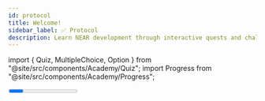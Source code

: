 ```yaml
---
id: protocol
title: Welcome!
sidebar_label: ✅ Protocol
description: Learn NEAR development through interactive quests and challenges designed to build your skills step by step.
---
```


import { Quiz, MultipleChoice, Option } from "@site/src/components/Academy/Quiz";
import Progress from "@site/src/components/Academy/Progress";

<Progress course="protocol" total={3} />

Welcome! We are excited for you to embark on your NEAR Quest journey. Let's start by learning the fundamentals!

---

## NEAR Protocol

In technical terms, NEAR is a [layer-one](https://coinmarketcap.com/academy/glossary/layer-1-blockchain), [sharded](https://near.org/blog/near-launches-nightshade-sharding-paving-the-way-for-mass-adoption), [proof-of-stake](https://en.wikipedia.org/wiki/Proof_of_stake) blockchain built with usability in mind.

[Layer-1](https://coinmarketcap.com/academy/glossary/layer-1-blockchain) means NEAR is the foundation that supports everything else built on it. It keeps all the transaction records safe and unchangeable which keeps the network secure and trustworthy.

[Sharded](https://near.org/blog/near-launches-nightshade-sharding-paving-the-way-for-mass-adoption) means the network is broken into pieces that work in parallel. This helps NEAR process transactions quickly and efficiently.

[Proof-of-stake](https://en.wikipedia.org/wiki/Proof_of_stake) uses less electricity compared with other blockchains which use proof-of-work. Users show they own NEAR tokens to help run the network. This makes it cheaper and lets more people use it.

---

## Lorem Ipsum

Lorem ipsum dolor sit amet, consectetur adipiscing elit. Donec feugiat tristique mi. Vivamus at neque vel tellus hendrerit consectetur. Sed velit odio, egestas vitae tellus volutpat, semper accumsan dui. Praesent ante augue, tempor et egestas a, mollis quis sem. Aliquam erat volutpat. Maecenas et erat efficitur, porta ligula at, condimentum ex. Etiam tempor venenatis nunc, sed placerat urna sollicitudin eget.

Ut orci nunc, semper eget tincidunt et, egestas ut ligula. Sed sit amet turpis risus. In elit augue, vestibulum nec nunc ut, porta luctus sapien. In rhoncus fringilla risus, ut aliquam tortor tincidunt ac. Phasellus varius, mauris hendrerit viverra sollicitudin, nunc justo maximus lectus, sed ultricies nunc turpis vel arcu. Sed quam nunc, vulputate sit amet suscipit id, commodo a mauris. Proin a arcu nec est pulvinar blandit nec vel libero. Fusce a ex rutrum, sollicitudin ligula vel, convallis erat. Vestibulum non maximus nunc. Donec ut ipsum nec nisl ullamcorper rutrum id vitae eros. Lorem ipsum dolor sit amet, consectetur adipiscing elit. Phasellus vitae arcu sit amet tellus sodales volutpat a sit amet libero. Donec efficitur neque cursus metus imperdiet dignissim. Proin fringilla sapien non felis dapibus, et molestie est eleifend. Mauris condimentum malesuada eros, vitae tincidunt lectus semper vehicula.

---

## Quiz

<Quiz course="protocol" id="protocol-quiz">
    <MultipleChoice question="Which of the following best describes NEAR?">
        <Option> A. NEAR is a layer-one, sharded, proof-of-stake blockchain.</Option>
        <Option> B. NEAR is a layer-two, non-sharded, proof-of-work blockchain.</Option>
        <Option> C. NEAR is a layer-one, non-sharded, proof-of-stake blockchain.</Option>
        <Option correct> D. NEAR is a layer-two, sharded, proof-of-work blockchain.</Option>
    </MultipleChoice>
    <MultipleChoice question="What does 'layer-one' mean in the context of NEAR?">
        <Option correct> A. Sharding helps NEAR process transactions quickly and efficiently.</Option>
        <Option> B. Sharding makes NEAR less secure.</Option>
        <Option> C. Sharding increases the cost of using NEAR.</Option>
        <Option> D. Sharding is not used in NEAR.</Option>
    </MultipleChoice>
    <MultipleChoice question="How does proof-of-stake in NEAR compare to proof-of-work in terms of electricity usage?">
        <Option> A. Proof-of-stake uses more electricity than proof-of-work.</Option>
        <Option correct> B. Proof-of-stake uses less electricity than proof-of-work.</Option>
        <Option> C. Proof-of-stake and proof-of-work use the same amount of electricity.</Option>
        <Option> D. Proof-of-stake is not used in NEAR </Option>
    </MultipleChoice>
</Quiz>



## Quiz

<Quiz course="protocol" id="protocol-quiz-2">
    <MultipleChoice question="Which of the following best describes NEAR?">
        <Option> A. NEAR is a layer-one, sharded, proof-of-stake blockchain.</Option>
        <Option> B. NEAR is a layer-two, non-sharded, proof-of-work blockchain.</Option>
        <Option> C. NEAR is a layer-one, non-sharded, proof-of-stake blockchain.</Option>
        <Option correct> D. NEAR is a layer-two, sharded, proof-of-work blockchain.</Option>
    </MultipleChoice>
    <MultipleChoice question="What does 'layer-one' mean in the context of NEAR?">
        <Option correct> A. Sharding helps NEAR process transactions quickly and efficiently.</Option>
        <Option> B. Sharding makes NEAR less secure.</Option>
        <Option> C. Sharding increases the cost of using NEAR.</Option>
        <Option> D. Sharding is not used in NEAR.</Option>
    </MultipleChoice>
    <MultipleChoice question="How does proof-of-stake in NEAR compare to proof-of-work in terms of electricity usage?">
        <Option> A. Proof-of-stake uses more electricity than proof-of-work.</Option>
        <Option correct> B. Proof-of-stake uses less electricity than proof-of-work.</Option>
        <Option> C. Proof-of-stake and proof-of-work use the same amount of electricity.</Option>
        <Option> D. Proof-of-stake is not used in NEAR </Option>
    </MultipleChoice>
</Quiz>
